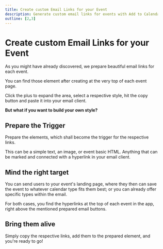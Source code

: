 ```yaml
---
title: Create custom Email Links for your Event
description: Generate custom email links for events with Add to Calendar PRO. Create beautiful, branded email integration for your events.
outline: [2,3]
---
```


# Create custom Email Links for your Event

As you might have already discovered, we prepare beautiful email links for each event.

You can find those element after creating at the very top of each event page.

Click the plus to expand the area, select a respective style, hit the copy button and paste it into your email client.

**But what if you want to build your own style?**

## Prepare the Trigger

Prepare the elements, which shall become the trigger for the respective links.

This can be a simple text, an image, or event basic HTML. Anything that can be marked and connected with a hyperlink in your email client.

## Mind the right target

You can send users to your event's landing page, where they then can save the event to whatever calendar type fits them best; or you can already offer specific types within the email.

For both cases, you find the hyperlinks at the top of each event in the app, right above the mentioned prepared email buttons.

## Bring them alive

Simply copy the respective links, add them to the prepared element, and you're ready to go!
